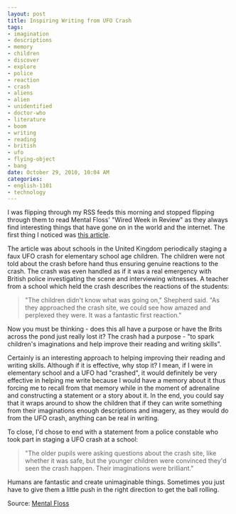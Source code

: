 ```yaml
--- 
layout: post
title: Inspiring Writing from UFO Crash
tags: 
- imagination
- descriptions
- memory
- children
- discover
- explore
- police
- reaction
- crash
- aliens
- alien
- unidentified
- doctor-who
- literature
- boom
- writing
- reading
- british
- ufo
- flying-object
- bang
date: October 29, 2010, 10:04 AM
categories: 
- english-1101
- technology
---
```

I was flipping through my RSS feeds this morning and stopped flipping through them to read Mental Floss' "Wired Week in Review" as they always find interesting things that have gone on in the world and the internet. The first thing I noticed was [this article](http://www.aolnews.com/weird-news/article/uk-schools-hold-ufo-crash-drills/19691533).

The article was about schools in the United Kingdom periodically staging a faux UFO crash for elementary school age children. The children were not told about the crash before hand thus ensuring genuine reactions to the crash. The crash was even handled as if it was a real emergency with British police investigating the scene and interviewing witnesses. A teacher from a school which held the crash describes the reactions of the students:

>"The children didn't know what was going on," Shepherd said. "As they approached the crash site, we could see how amazed and perplexed they were. It was a fantastic first reaction."

Now you must be thinking - does this all have a purpose or have the Brits across the pond just really lost it? The crash had a purpose - "to spark children's imaginations and help improve their reading and writing skills".

Certainly is an interesting approach to helping improving their reading and writing skills. Although if it is effective, why stop it? I mean, if I were in elementary school and a UFO had "crashed", it would definitely be very effective in helping me write because I would have a memory about it thus forcing me to recall from that memory while in the moment of adrenaline and constructing a statement or a story about it. In the end, you could say that it wraps around to show the children that if they can write something from their imaginations enough descriptions and imagery, as they would do from the UFO crash, anything can be real in writing.

To close, I'd chose to end with a statement from a police constable who took part in staging a UFO crash at a school:

>"The older pupils were asking questions about the crash site, like whether it was safe, but the younger children were convinced they'd seen the crash happen. Their imaginations were brilliant."

Humans are fantastic and create unimaginable things. Sometimes you just have to give them a little push in the right direction to get the ball rolling.

Source: [Mental Floss](http://www.mentalfloss.com/blogs/archives/72403)
